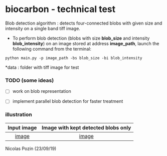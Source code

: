 # biocarbon - technical test

Blob detection algorithm : detects four-connected blobs with given size and intensity on a single band tiff image.

* To perform blob detection (blobs with size **blob_size** and intensity **blob_intensity**) on an image stored at address **image_path**, launch the following command from the terminal:
```
python main.py -p image_path -bs blob_size -bi blob_intensity
```

*data : folder with tiff image for test


### TODO (some ideas)
- [ ] work on blob representation
- [ ] implement parallel blob detection for faster treatment


### illustration 

Input image            |  Image with kept detected blobs only
:-------------------------:|:-------------------------:
[image](data/blobs.tif) |  [image](data/blobs_detected.tif)


Nicolas Pozin (23/09/19)



